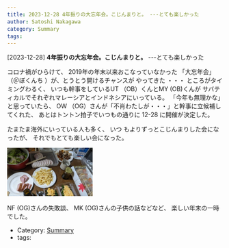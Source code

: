 ```yaml
---
title: 2023-12-28 4年振りの大忘年会。こじんまりと。 ---とても楽しかった
author: Satoshi Nakagawa
category: Summary
tags: 
---
```


[2023-12-28] **4年振りの大忘年会。こじんまりと。**  ---とても楽しかった

 コロナ禍がひらけて、
2019年の年末以来おこなっていなかった
「大忘年会」（＠ぼくんち ）が、とうとう開けるチャンスが
やってきた ・・・
ところがタイミングわるく、
いつも幹事をしているUT （OB）くんとMY (OB)くんが
サバティカルでそれぞれマレーシアとインドネシアにいっている。
「今年も無理かな」と思っていたら、
OW （OG）さんが「不肖わたしが・・・」と幹事に立候補してくれた、
あとはトントン拍子でいつもの通りに 12-28 に開催が決定した。

 たまたま海外にいっている人も多く、
いつ もよりずっとこじんまりした会になったが、
それでもとても楽しい会になった。

<a href="/pict/2023-12-28-pesta-pub.jpg">
<img src="/pict/2023-12-28-pesta-pub.jpg" alt="ごちそうのほんの一部" width="200"/></a>

 NF (OG)さんの失敗談、
MK (OG)さんの子供の話などなど、
楽しい年末の一時でした。

- Category: [Summary](https://merapano.github.io/categories.html#Summary)
- tags: 
